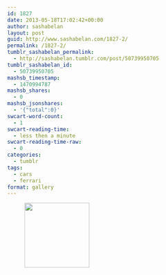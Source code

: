 ```yaml
---
id: 1827
date: 2013-05-18T17:02:42+00:00
author: sashabelan
layout: post
guid: http://www.sashabelan.com/1827-2/
permalink: /1827-2/
tumblr_sashabelan_permalink:
  - http://sashabelan.tumblr.com/post/50739950705
tumblr_sashabelan_id:
  - 50739950705
mashsb_timestamp:
  - 1470994787
mashsb_shares:
  - 0
mashsb_jsonshares:
  - '{"total":0}'
swcart-word-count:
  - 1
swcart-reading-time:
  - less then a minute
swcart-reading-time-raw:
  - 0
categories:
  - tumblr
tags:
  - cars
  - ferrari
format: gallery
---
```

<div id='gallery-327' class='gallery galleryid-1827 gallery-columns-3 gallery-size-thumbnail'>
  <figure class='gallery-item'> 
  
  <div class='gallery-icon landscape'>
    <a href='http://www.sashabelan.ru/1827-2/attachment/1828/'><img width="150" height="150" src="http://www.sashabelan.ru/wp-content/uploads/2013/05/tumblr_mn07cinkqW1qarj97o1_500-150x150.jpg" class="attachment-thumbnail size-thumbnail" alt="" /></a>
  </div></figure>
</div>